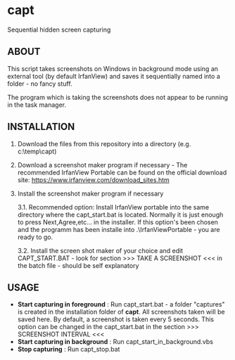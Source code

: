 # capt
Sequential hidden screen capturing

ABOUT
-------------------------------
This script takes screenshots on Windows in background mode using an external tool (by default IrfanView) and saves it sequentially named into a folder - no fancy stuff.

The program which is taking the screenshots does not appear to be running in the task manager.

INSTALLATION
-------------------------------
1. Download the files from this repository into a directory (e.g. c:\temp\capt)

2. Download a screenshot maker program if necessary - The recommended IrfanView Portable can be found on the official download site: https://www.irfanview.com/download_sites.htm

3. Install the screenshot maker program if necessary

   3.1. Recommended option: Install IrfanView portable into the same directory where the capt_start.bat is located. Normally it is just enough to press Next,Agree,etc... in the installer. If this option's been chosen and the programm has been installe into .\IrfanViewPortable - you are ready to go.

   3.2. Install the screen shot maker of your choice and edit CAPT_START.BAT - look for section >>> TAKE A SCREENSHOT <<< in the batch file - should be self explanatory

USAGE
-------------------------------
- **Start capturing in foreground** : Run capt_start.bat - a folder "captures" is created in the installation folder of **capt**. All screenshots taken will be saved here. By default, a screenshot is taken every 5 seconds. This option can be changed in the capt_start.bat in the section >>> SCREENSHOT INTERVAL <<<
- **Start capturing in background** : Run capt_start_in_background.vbs
- **Stop capturing** : Run capt_stop.bat
